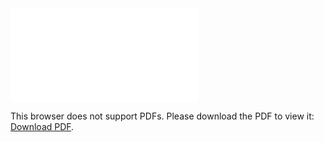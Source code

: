 <object data="christ-in-song/CIS1908pdfs/249.pdf" type="application/pdf" width="100%" height="1024px">
    <embed src="christ-in-song/CIS1908pdfs/249.pdf">
        <p>This browser does not support PDFs. Please download the PDF to view it: <a href="christ-in-song/CIS1908pdfs/249.pdf">Download PDF</a>.</p>
    </embed>
</object>
